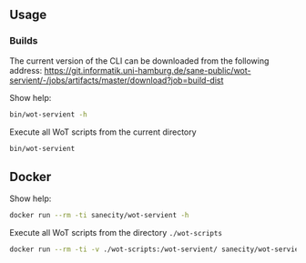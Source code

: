 ## Usage

### Builds

The current version of the CLI can be downloaded from the following address: https://git.informatik.uni-hamburg.de/sane-public/wot-servient/-/jobs/artifacts/master/download?job=build-dist

Show help:
```bash
bin/wot-servient -h
```

Execute all WoT scripts from the current directory
```bash
bin/wot-servient
```

##  Docker

Show help:
```bash
docker run --rm -ti sanecity/wot-servient -h
```

Execute all WoT scripts from the directory `./wot-scripts`
```bash
docker run --rm -ti -v ./wot-scripts:/wot-servient/ sanecity/wot-servient
```